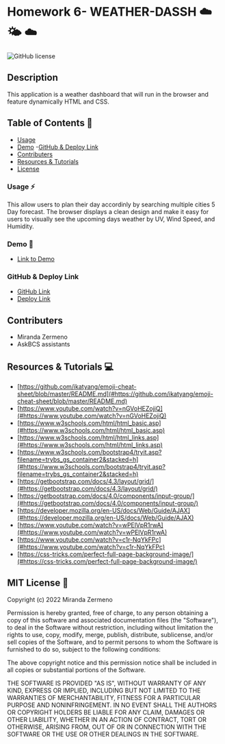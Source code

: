 # Homework 6- WEATHER-DASSH   ☁️    🌤️   ☁️

![GitHub license](https://img.shields.io/badge/license-MIT-ff69b4.svg) 

## Description
This application  is a weather dashboard that will run in the browser and feature dynamically HTML and CSS.


## Table of Contents 🔎
- [Usage](#usage)
- [Demo](#demo)
 -[GitHub & Deploy Link](#githubdeploylink)
- [Contributers](#contributers)
- [Resources & Tutorials](#resources&tutorials)
- [License](#license)


### Usage ⚡
This allow users to plan their day accordinly by searching multiple cities 5 Day forecast. The browser displays a clean design and make it easy for users to visually see the upcoming days weather by UV, Wind Speed, and Humidity. 

### Demo 🎥

* [Link to Demo]()

### GitHub & Deploy Link

* [GitHub Link](https://github.com/Zermeno94/WEATHER-DASSH)
* [Deploy Link]()

## Contributers
* Miranda Zermeno
* AskBCS assistants



## Resources & Tutorials  💻

* [https://github.com/ikatyang/emoji-cheat-sheet/blob/master/README.md](#https://github.com/ikatyang/emoji-cheat-sheet/blob/master/README.md)
* [https://www.youtube.com/watch?v=nGVoHEZojiQ](#https://www.youtube.com/watch?v=nGVoHEZojiQ)
* [https://www.w3schools.com/html/html_basic.asp](#https://www.w3schools.com/html/html_basic.asp)
* [https://www.w3schools.com/html/html_links.asp](#https://www.w3schools.com/html/html_links.asp)
* [https://www.w3schools.com/bootstrap4/tryit.asp?filename=trybs_gs_container2&stacked=h](#https://www.w3schools.com/bootstrap4/tryit.asp?filename=trybs_gs_container2&stacked=h)
* [https://getbootstrap.com/docs/4.3/layout/grid/](#https://getbootstrap.com/docs/4.3/layout/grid/)
* [https://getbootstrap.com/docs/4.0/components/input-group/](#https://getbootstrap.com/docs/4.0/components/input-group/)
* [https://developer.mozilla.org/en-US/docs/Web/Guide/AJAX](#https://developer.mozilla.org/en-US/docs/Web/Guide/AJAX)
* [https://www.youtube.com/watch?v=wPElVpR1rwA](#https://www.youtube.com/watch?v=wPElVpR1rwA)
* [https://www.youtube.com/watch?v=c1r-NqYkFPc](#https://www.youtube.com/watch?v=c1r-NqYkFPc)
* [https://css-tricks.com/perfect-full-page-background-image/](#https://css-tricks.com/perfect-full-page-background-image/)


## MIT  License 📍
Copyright (c) 2022 Miranda Zermeno

Permission is hereby granted, free of charge, to any person obtaining a copy
of this software and associated documentation files (the "Software"), to deal
in the Software without restriction, including without limitation the rights
to use, copy, modify, merge, publish, distribute, sublicense, and/or sell
copies of the Software, and to permit persons to whom the Software is
furnished to do so, subject to the following conditions:

The above copyright notice and this permission notice shall be included in all
copies or substantial portions of the Software.

THE SOFTWARE IS PROVIDED "AS IS", WITHOUT WARRANTY OF ANY KIND, EXPRESS OR
IMPLIED, INCLUDING BUT NOT LIMITED TO THE WARRANTIES OF MERCHANTABILITY,
FITNESS FOR A PARTICULAR PURPOSE AND NONINFRINGEMENT. IN NO EVENT SHALL THE
AUTHORS OR COPYRIGHT HOLDERS BE LIABLE FOR ANY CLAIM, DAMAGES OR OTHER
LIABILITY, WHETHER IN AN ACTION OF CONTRACT, TORT OR OTHERWISE, ARISING FROM,
OUT OF OR IN CONNECTION WITH THE SOFTWARE OR THE USE OR OTHER DEALINGS IN THE
SOFTWARE.

